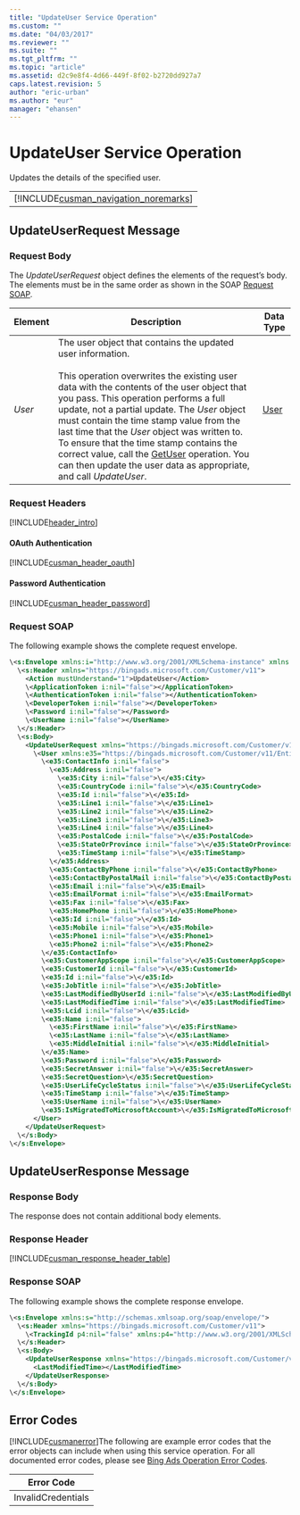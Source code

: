 ```yaml
---
title: "UpdateUser Service Operation"
ms.custom: ""
ms.date: "04/03/2017"
ms.reviewer: ""
ms.suite: ""
ms.tgt_pltfrm: ""
ms.topic: "article"
ms.assetid: d2c9e8f4-4d66-449f-8f02-b2720dd927a7
caps.latest.revision: 5
author: "eric-urban"
ms.author: "eur"
manager: "ehansen"
---
```

# UpdateUser Service Operation
Updates the details of the specified user.

||
|-|
|[!INCLUDE[cusman_navigation_noremarks](../customer-api/includes/cusman-navigation-noremarks.md)]|

## <a name="request"></a>UpdateUserRequest Message

### Request Body
The *UpdateUserRequest* object defines the elements of the request’s body. The elements must be in the same order as shown in the SOAP [Request SOAP](#request_soap).

|Element|Description|Data Type|
|-----------|---------------|-------------|
|*User*|The user object that contains the updated user information.<br /><br />This operation overwrites the existing user data with the contents of the user object that you pass. This operation performs a full update, not a partial update. The *User* object must contain the time stamp value from the last time that the *User* object was written to. To ensure that the time stamp contains the correct value, call the [GetUser](../customer-api/getuser-service-operation.md) operation. You can then update the user data as appropriate, and call *UpdateUser*.|[User](../customer-api/user-data-object.md)|

### Request Headers
[!INCLUDE[header_intro](../customer-api/includes/header-intro.md)]
#### OAuth Authentication
[!INCLUDE[cusman_header_oauth](../customer-api/includes/cusman-header-oauth.md)]
#### Password Authentication
[!INCLUDE[cusman_header_password](../customer-api/includes/cusman-header-password.md)]
### <a name="request_soap"></a>Request SOAP
The following example shows the complete request envelope.

```xml
\<s:Envelope xmlns:i="http://www.w3.org/2001/XMLSchema-instance" xmlns:s="http://schemas.xmlsoap.org/soap/envelope/">
  \<s:Header xmlns="https://bingads.microsoft.com/Customer/v11">
    <Action mustUnderstand="1">UpdateUser</Action>
    \<ApplicationToken i:nil="false"></ApplicationToken>
    \<AuthenticationToken i:nil="false"></AuthenticationToken>
    \<DeveloperToken i:nil="false"></DeveloperToken>
    \<Password i:nil="false"></Password>
    \<UserName i:nil="false"></UserName>
  \</s:Header>
  \<s:Body>
    <UpdateUserRequest xmlns="https://bingads.microsoft.com/Customer/v11">
      \<User xmlns:e35="https://bingads.microsoft.com/Customer/v11/Entities" i:nil="false">
        \<e35:ContactInfo i:nil="false">
          \<e35:Address i:nil="false">
            \<e35:City i:nil="false">\</e35:City>
            \<e35:CountryCode i:nil="false">\</e35:CountryCode>
            \<e35:Id i:nil="false">\</e35:Id>
            \<e35:Line1 i:nil="false">\</e35:Line1>
            \<e35:Line2 i:nil="false">\</e35:Line2>
            \<e35:Line3 i:nil="false">\</e35:Line3>
            \<e35:Line4 i:nil="false">\</e35:Line4>
            \<e35:PostalCode i:nil="false">\</e35:PostalCode>
            \<e35:StateOrProvince i:nil="false">\</e35:StateOrProvince>
            \<e35:TimeStamp i:nil="false">\</e35:TimeStamp>
          \</e35:Address>
          \<e35:ContactByPhone i:nil="false">\</e35:ContactByPhone>
          \<e35:ContactByPostalMail i:nil="false">\</e35:ContactByPostalMail>
          \<e35:Email i:nil="false">\</e35:Email>
          \<e35:EmailFormat i:nil="false">\</e35:EmailFormat>
          \<e35:Fax i:nil="false">\</e35:Fax>
          \<e35:HomePhone i:nil="false">\</e35:HomePhone>
          \<e35:Id i:nil="false">\</e35:Id>
          \<e35:Mobile i:nil="false">\</e35:Mobile>
          \<e35:Phone1 i:nil="false">\</e35:Phone1>
          \<e35:Phone2 i:nil="false">\</e35:Phone2>
        \</e35:ContactInfo>
        \<e35:CustomerAppScope i:nil="false">\</e35:CustomerAppScope>
        \<e35:CustomerId i:nil="false">\</e35:CustomerId>
        \<e35:Id i:nil="false">\</e35:Id>
        \<e35:JobTitle i:nil="false">\</e35:JobTitle>
        \<e35:LastModifiedByUserId i:nil="false">\</e35:LastModifiedByUserId>
        \<e35:LastModifiedTime i:nil="false">\</e35:LastModifiedTime>
        \<e35:Lcid i:nil="false">\</e35:Lcid>
        \<e35:Name i:nil="false">
          \<e35:FirstName i:nil="false">\</e35:FirstName>
          \<e35:LastName i:nil="false">\</e35:LastName>
          \<e35:MiddleInitial i:nil="false">\</e35:MiddleInitial>
        \</e35:Name>
        \<e35:Password i:nil="false">\</e35:Password>
        \<e35:SecretAnswer i:nil="false">\</e35:SecretAnswer>
        \<e35:SecretQuestion>\</e35:SecretQuestion>
        \<e35:UserLifeCycleStatus i:nil="false">\</e35:UserLifeCycleStatus>
        \<e35:TimeStamp i:nil="false">\</e35:TimeStamp>
        \<e35:UserName i:nil="false">\</e35:UserName>
        \<e35:IsMigratedToMicrosoftAccount>\</e35:IsMigratedToMicrosoftAccount>
      </User>
    </UpdateUserRequest>
  \</s:Body>
\</s:Envelope>
```

## <a name="response"></a>UpdateUserResponse Message

### <a name="Body_Elements"></a>Response Body
The response does not contain additional body elements.

### <a name="Header_Elements"></a>Response Header
[!INCLUDE[cusman_response_header_table](../customer-api/includes/cusman-response-header-table.md)]
### Response SOAP
The following example shows the complete response envelope.

```xml
\<s:Envelope xmlns:s="http://schemas.xmlsoap.org/soap/envelope/">
  \<s:Header xmlns="https://bingads.microsoft.com/Customer/v11">
    \<TrackingId p4:nil="false" xmlns:p4="http://www.w3.org/2001/XMLSchema-instance"></TrackingId>
  \</s:Header>
  \<s:Body>
    <UpdateUserResponse xmlns="https://bingads.microsoft.com/Customer/v11">
      <LastModifiedTime></LastModifiedTime>
    </UpdateUserResponse>
  \</s:Body>
\</s:Envelope>
```

## <a name="errors"></a>Error Codes
[!INCLUDE[cusmanerror](../customer-api/includes/cusmanerror.md)]The following are example  error codes that the error objects can include when using this service operation. For all documented error codes, please see [Bing Ads Operation Error Codes](http://go.microsoft.com/fwlink/?LinkId=511884).

|Error Code|
|--------------|
|InvalidCredentials|
